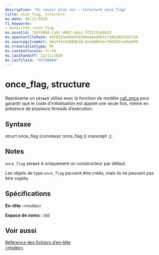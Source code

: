 ```yaml
---
description: 'En savoir plus sur : structure once_flag'
title: once_flag, structure
ms.date: 09/17/2018
f1_keywords:
- mutex/std::once_flag
ms.assetid: 71bfb88d-ca8c-4082-a6e1-ff52151e8629
ms.openlocfilehash: 4419353e68da5929d8abed9b2c718438855057e0
ms.sourcegitcommit: d6af41e42699628c3e2e6063ec7b03931a49a098
ms.translationtype: MT
ms.contentlocale: fr-FR
ms.lasthandoff: 12/11/2020
ms.locfileid: "97338009"
---
```

# <a name="once_flag-structure"></a>once_flag, structure

Représente un **`struct`** utilisé avec la fonction de modèle [call_once](../standard-library/mutex-functions.md#call_once) pour garantir que le code d’initialisation est appelé une seule fois, même en présence de plusieurs threads d’exécution.

## <a name="syntax"></a>Syntaxe

struct once_flag {constexpr once_flag () noexcept ;};

## <a name="remarks"></a>Notes

`once_flag` **`struct`** A uniquement un constructeur par défaut.

Les objets de type `once_flag` peuvent être créés, mais ils ne peuvent pas être copiés.

## <a name="requirements"></a>Spécifications

**En-tête :**\<mutex>

**Espace de noms :** std

## <a name="see-also"></a>Voir aussi

[Référence des fichiers d’en-tête](../standard-library/cpp-standard-library-header-files.md)\
[\<mutex>](../standard-library/mutex.md)
